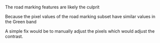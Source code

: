 The road marking features are likely the culprit 

Because the pixel values of the road marking subset have similar values in the Green band 

A simple fix would be to manually adjust the pixels which would adjust the contrast.